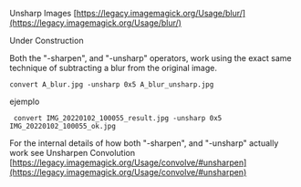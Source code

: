 


Unsharp Images
[https://legacy.imagemagick.org/Usage/blur/](https://legacy.imagemagick.org/Usage/blur/)

Under Construction

Both the "-sharpen", and "-unsharp" operators, work using the exact same technique of subtracting a blur from the original image.




    convert A_blur.jpg -unsharp 0x5 A_blur_unsharp.jpg

ejemplo

     convert IMG_20220102_100055_result.jpg -unsharp 0x5 IMG_20220102_100055_ok.jpg
 




For the internal details of how both "-sharpen", and "-unsharp" actually work see Unsharpen Convolution [https://legacy.imagemagick.org/Usage/convolve/#unsharpen](https://legacy.imagemagick.org/Usage/convolve/#unsharpen)
